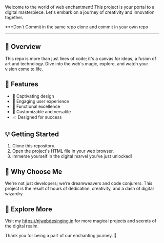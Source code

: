 Welcome to the world of web enchantment! This project is your portal to a digital masterpiece. Let's embark on a journey of creativity and innovation together.

***Don't Commit in the same repo clone and commit in your own repo
***
## 📄 Overview

This repo is more than just lines of code; it's a canvas for ideas, a fusion of art and technology. Dive into the web's magic, explore, and watch your vision come to life.

## 🎨 Features

- 🚀 Captivating design
- 🌟 Engaging user experience
- 🎯 Functional excellence
- 🧩 Customizable and versatile
- 📈 Designed for success

## 💡 Getting Started

1. Clone this repository.
2. Open the project's HTML file in your web browser.
3. Immerse yourself in the digital marvel you've just unlocked!

## 💬 Why Choose Me

We're not just developers; we're dreamweavers and code conjurers. This project is the result of hours of dedication, creativity, and a dash of digital wizardry.

## 🌌 Explore More

Visit my https://njwebdesinging.in for more magical projects and secrets of the digital realm.

Thank you for being a part of our enchanting journey. 🌟
